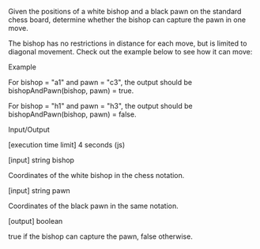Given the positions of a white bishop and a black pawn on the standard chess board, determine whether the bishop can capture the pawn in one move.

The bishop has no restrictions in distance for each move, but is limited to diagonal movement. Check out the example below to see how it can move:


Example

For bishop = "a1" and pawn = "c3", the output should be
bishopAndPawn(bishop, pawn) = true.



For bishop = "h1" and pawn = "h3", the output should be
bishopAndPawn(bishop, pawn) = false.



Input/Output

[execution time limit] 4 seconds (js)

[input] string bishop

Coordinates of the white bishop in the chess notation.

[input] string pawn

Coordinates of the black pawn in the same notation.

[output] boolean

true if the bishop can capture the pawn, false otherwise.